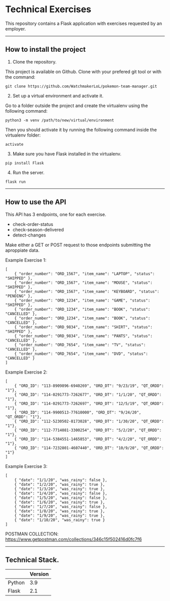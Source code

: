 # Technical Exercises

This repository contains a Flask application with exercises requested by an employer.

---

## How to install the project

1. Clone the repository.

This project is available on Github. Clone with your prefered git tool or with the command:

` git clone https://github.com/WatchmakerLoL/pokemon-team-manager.git `


2. Set up a virtual environment and activate it.

Go to a folder outside the project and create the virtualenv using the following command:

` python3 -m venv /path/to/new/virtual/environment `
 
Then you should activate it by running the following command inside the virtualenv folder:

` activate `

3. Make sure you have Flask installed in the virtualenv.

` pip install Flask `

4. Run the server.

` flask run `

---


## How to use the API

This API has 3 endpoints, one for each exercise.

- check-order-status
- check-season-delivered
- detect-changes

Make either a GET or POST request to those endpoints submitting the aproppiate data.

Example Exercise 1:

```
[
    { "order_number": "ORD_1567", "item_name": "LAPTOP", "status": "SHIPPED" },
    { "order_number": "ORD_1567", "item_name": "MOUSE", "status": "SHIPPED" },
    { "order_number": "ORD_1567", "item_name": "KEYBOARD", "status": "PENDING" },
    { "order_number": "ORD_1234", "item_name": "GAME", "status": "SHIPPED" },
    { "order_number": "ORD_1234", "item_name": "BOOK", "status": "CANCELLED" },
    { "order_number": "ORD_1234", "item_name": "BOOK", "status": "CANCELLED" },
    { "order_number": "ORD_9834", "item_name": "SHIRT", "status": "SHIPPED" },
    { "order_number": "ORD_9834", "item_name": "PANTS", "status": "CANCELLED" },
    { "order_number": "ORD_7654", "item_name": "TV", "status": "CANCELLED" },
    { "order_number": "ORD_7654", "item_name": "DVD", "status": "CANCELLED" }
]
```

Example Exercise 2:

```
[
    { "ORD_ID": "113-8909896-6940269", "ORD_DT": "9/23/19", "QT_ORDD": "1"},
    { "ORD_ID": "114-0291773-7262677", "ORD_DT": "1/1/20", "QT_ORDD": "1"},
    { "ORD_ID": "114-0291773-7262697", "ORD_DT": "12/5/19", "QT_ORDD": "1"},
    { "ORD_ID": "114-9900513-77610000", "ORD_DT": "9/24/20", "QT_ORDD": "1"},
    { "ORD_ID": "112-5230502-8173028", "ORD_DT": "1/30/20", "QT_ORDD": "1"},
    { "ORD_ID": "112-7714081-3300254", "ORD_DT": "5/2/20", "QT_ORDD": "1"},
    { "ORD_ID": "114-5384551-1465853", "ORD_DT": "4/2/20", "QT_ORDD": "1"},
    { "ORD_ID": "114-7232801-4607440", "ORD_DT": "10/9/20", "QT_ORDD": "1"}
]
```

Example Exercise 3:

```
[
    { "date": "1/1/20", "was_rainy": false },
    { "date": "1/2/20", "was_rainy": true },
    { "date": "1/3/20", "was_rainy": true },
    { "date": "1/4/20", "was_rainy": false },
    { "date": "1/5/20", "was_rainy": false },
    { "date": "1/6/20", "was_rainy": true },
    { "date": "1/7/20", "was_rainy": false },
    { "date": "1/8/20", "was_rainy": true },
    { "date": "1/9/20", "was_rainy": true },
    { "date": "1/10/20", "was_rainy": true }
]
```

POSTMAN COLLECTION: https://www.getpostman.com/collections/346c15f502416d0fc7f6

---

## Technical Stack.


|        | Version |
|--------|-------|
| Python | 3.9   |
| Flask  | 2.1   |
